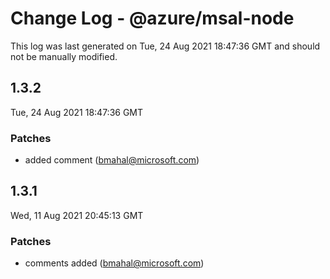 # Change Log - @azure/msal-node

This log was last generated on Tue, 24 Aug 2021 18:47:36 GMT and should not be manually modified.

<!-- Start content -->

## 1.3.2

Tue, 24 Aug 2021 18:47:36 GMT

### Patches

- added  comment (bmahal@microsoft.com)

## 1.3.1

Wed, 11 Aug 2021 20:45:13 GMT

### Patches

- comments added (bmahal@microsoft.com)
